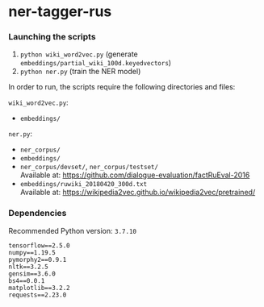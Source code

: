 # ner-tagger-rus

### Launching the scripts
1. `python wiki_word2vec.py` (generate `embeddings/partial_wiki_100d.keyedvectors`)
2. `python ner.py` (train the NER model)

In order to run, the scripts require the following directories and files:

`wiki_word2vec.py`:
- `embeddings/`

`ner.py`:
- `ner_corpus/`
- `embeddings/`
- `ner_corpus/devset/`, `ner_corpus/testset/` \
Available at: https://github.com/dialogue-evaluation/factRuEval-2016
- `embeddings/ruwiki_20180420_300d.txt` \
Available at: https://wikipedia2vec.github.io/wikipedia2vec/pretrained/

### Dependencies
Recommended Python version: `3.7.10`

`tensorflow==2.5.0` \
`numpy==1.19.5` \
`pymorphy2==0.9.1` \
`nltk==3.2.5` \
`gensim==3.6.0` \
`bs4==0.0.1` \
`matplotlib==3.2.2` \
`requests==2.23.0`
